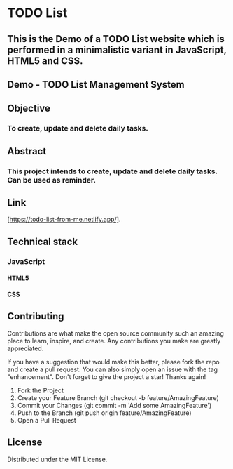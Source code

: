 # TODO List

## This is the Demo of a TODO List website which is performed in a minimalistic variant in JavaScript, HTML5 and CSS.

## Demo - TODO List Management System

## Objective

### To create, update and delete daily tasks.

## Abstract

### This project intends to create, update and delete daily tasks. Can be used as reminder.

## Link

[https://todo-list-from-me.netlify.app/].


## Technical stack

### JavaScript

#### HTML5

#### CSS

## Contributing

Contributions are what make the open source community such an amazing place to learn, inspire, and create. Any contributions you make are greatly appreciated.

If you have a suggestion that would make this better, please fork the repo and create a pull request. You can also simply open an issue with the tag "enhancement". Don't forget to give the project a star! Thanks again!

1. Fork the Project
2. Create your Feature Branch (git checkout -b feature/AmazingFeature)
3. Commit your Changes (git commit -m 'Add some AmazingFeature')
4. Push to the Branch (git push origin feature/AmazingFeature)
5. Open a Pull Request

## License

Distributed under the MIT License.

